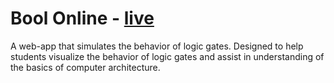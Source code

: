 Bool Online - [live](https://5-dot-bool-163515.appspot.com/)
====
A web-app that simulates the behavior of logic gates. Designed to help students visualize the behavior of logic gates and assist in understanding of the basics of computer architecture.
